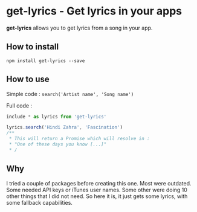 # get-lyrics - Get lyrics in your apps

**get-lyrics** allows you to get lyrics from a song in your app.

## How to install

```
npm install get-lyrics --save
```

## How to use
Simple code :
`search('Artist name', 'Song name')`

Full code :
```javascript
include * as lyrics from 'get-lyrics'

lyrics.search('Hindi Zahra', 'Fascination')
/**
 * This will return a Promise which will resolve in :
 * "One of these days you know [...]"
 * /
```

## Why
I tried a couple of packages before creating this one. Most were outdated. Some needed API keys or iTunes user names. Some other were doing 10 other things that I did not need. So here it is, it just gets some lyrics, with some fallback capabilities. 
